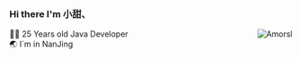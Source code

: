 ### Hi there I'm 小甜、

<!--
**xushunlong/xushunlong** is a ✨ _special_ ✨ repository because its `README.md` (this file) appears on your GitHub profile.

Here are some ideas to get you started:

- 🔭 I’m currently working on ...
- 🌱 I’m currently learning ...
- 👯 I’m looking to collaborate on ...
- 🤔 I’m looking for help with ...
- 💬 Ask me about ...
- 📫 How to reach me: ...
- 😄 Pronouns: ...
- ⚡ Fun fact: ...
-->
<img align='right' src="https://github-readme-stats.vercel.app/api?username=xushunlong&show_icons=true&theme=gotham" alt="Amorsl" />


<!-- [![Blog](https://img.shields.io/badge/blog.winterchen-%20-yellow?logo=bloglovin)](https://www.winterchen.com) -->
<!-- [![Photos](https://img.shields.io/badge/%20Photography-%20-blue?logo=pivotal-tracker)](https://photos.winterchen.com) -->
<!-- [![i@winterchen.com](https://img.shields.io/badge/i%40winterchen.com-%20-orange?logo=gmail)](mailto:i@winterchen.com) -->
<!-- [![Folio](https://img.shields.io/badge/Folio-%20-orange?logo=fandango)](https://folio.winterchen.com) -->

  
 👨‍💻 25 Years old Java Developer                             
 :earth_asia: I`m in NanJing


